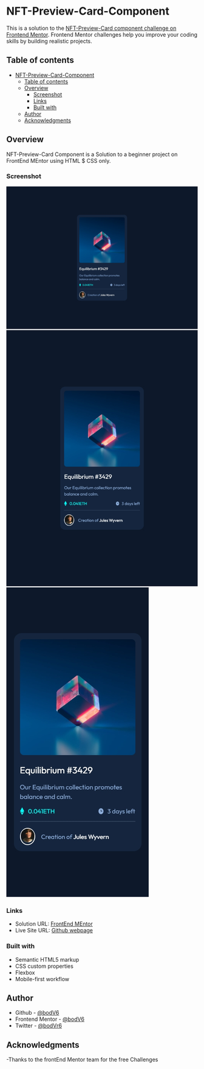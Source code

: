# NFT-Preview-Card-Component



This is a solution to the [ NFT-Preview-Card component challenge on Frontend Mentor](https://www.frontendmentor.io/challenges/nft-preview-card-component-SbdUL_w0U/hub). Frontend Mentor challenges help you improve your coding skills by building realistic projects. 

## Table of contents

- [NFT-Preview-Card-Component](#nft-preview-card-component)
  - [Table of contents](#table-of-contents)
  - [Overview](#overview)
    - [Screenshot](#screenshot)
    - [Links](#links)
    - [Built with](#built-with)
  - [Author](#author)
  - [Acknowledgments](#acknowledgments)


## Overview

 NFT-Preview-Card Component is a Solution to a beginner project on FrontEnd MEntor using HTML $ CSS only.

### Screenshot

![](./screenshots/Localhost%20-%20Generic%20Laptop%20-%202023-13-5%20at%2012.05.37%20AM.jpg)
![](./screenshots/Localhost%20-%20iPad%20-%202023-13-5%20at%2012.05.35%20AM.jpg)
![](./screenshots/Localhost%20-%20iPhone%20X%20-%202023-13-5%20at%2012.05.31%20AM.jpg)


### Links

- Solution URL: [FrontEnd MEntor](https://www.frontendmentor.io/solutions/qr-code-component-using-html-css-80iFHw_JxS)
- Live Site URL: [Github webpage](https://bodv6.github.io/QR-Code-Component/)


### Built with

- Semantic HTML5 markup
- CSS custom properties
- Flexbox
- Mobile-first workflow


## Author

- Github - [@bodV6](https://github.com/bodV6)
- Frontend Mentor - [@bodV6](https://www.frontendmentor.io/profile/bodV6)
- Twitter - [@bodVr6](https://www.twitter.com/bodVr6)



## Acknowledgments

-Thanks to the frontEnd Mentor team for the free Challenges
